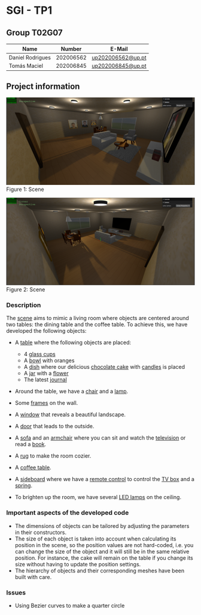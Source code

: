 # SGI - TP1

## Group T02G07
| Name             | Number    | E-Mail             |
| ---------------- | --------- | ------------------ |
| Daniel Rodrigues         | 202006562 | up202006562@up.pt |
| Tomás Maciel         | 202006845 | up202006845@up.pt |

## Project information

![Scene](../docs/images/scene_photo_1.png)
Figure 1: Scene

![Scene](../docs/images/scene_photo_2.png)
Figure 2: Scene


### Description

The [scene](MyContents.js) aims to mimic a living room where objects are centered around two tables: the dining table and the coffee table. To achieve this, we have developed the following objects:

- A [table](objects/MyTable.js) where the following objects are placed:
  - 4 [glass cups](objects/MyCup.js)
  - A [bowl](objects/MyBowl.js) with oranges
  - A [dish](objects/MyDish.js) where our delicious [chocolate cake](objects/MyCake.js) with [candles](objects/MyCandle.js) is placed
  - A [jar](objects/MyJar.js) with a [flower](objects/MyFlower.js)
  - The latest [journal](objects/MyJournal.js)

- Around the table, we have a [chair](objects/MyChair.js) and a [lamp](objects/MyLamp.js).
- Some [frames](objects/MyFrame.js) on the wall.
- A [window](objects/MyWindow.js) that reveals a beautiful landscape.
- A [door](objects/MyDoor.js) that leads to the outside.
- A [sofa](objects/MySofa.js) and an [armchair](objects/MySofa.js) where you can sit and watch the [television](objects/MyTelevision.js) or read a [book](objects/MyBook.js).
- A [rug](objects/MyRug.js) to make the room cozier.
- A [coffee table](objects/MyCoffeeTable.js).
- A [sideboard](objects/MySideboard.js) where we have a [remote control](objects/MyRemote.js) to control the [TV box](objects/MyCableBox.js) and a [spring](objects/MySpring.js).
- To brighten up the room, we have several [LED lamps](objects/MyLed.js) on the ceiling.


### Important aspects of the developed code

- The dimensions of objects can be tailored by adjusting the parameters in their constructors.
- The size of each object is taken into account when calculating its position in the scene, so the position values are not hard-coded, i.e. you can change the size of the object and it will still be in the same relative position. For instance, the cake will remain on the table if you change its size without having to update the position settings.
- The hierarchy of objects and their corresponding meshes have been built with care.

### Issues

- Using Bezier curves to make a quarter circle
